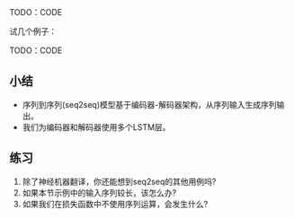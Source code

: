 

<!--
 * @version:
 * @Author:  StevenJokes https://github.com/StevenJokes
 * @Date: 2020-07-29 21:45:51
 * @LastEditors:  StevenJokes https://github.com/StevenJokes
 * @LastEditTime: 2020-07-29 21:59:50
 * @Description:MT half
 * @TODO::
 * @Reference:http://preview.d2l.ai/d2l-en/master/chapter_recurrent-modern/seq2seq.html
-->



TODO：CODE

试几个例子：

TODO：CODE

## 小结

* 序列到序列(seq2seq)模型基于编码器-解码器架构，从序列输入生成序列输出。
* 我们为编码器和解码器使用多个LSTM层。


## 练习

1. 除了神经机器翻译，你还能想到seq2seq的其他用例吗?
1. 如果本节示例中的输入序列较长，该怎么办?
1. 如果我们在损失函数中不使用序列运算，会发生什么?

